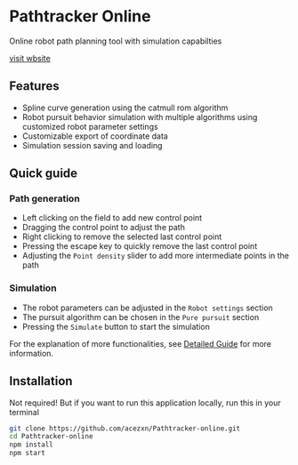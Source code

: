 # Pathtracker Online

Online robot path planning tool with simulation capabilties

[visit wbsite](https://acezxn.github.io/Pathtracker-online/)

## Features

- Spline curve generation using the catmull rom algorithm
- Robot pursuit behavior simulation with multiple algorithms using customized robot parameter settings
- Customizable export of coordinate data
- Simulation session saving and loading

## Quick guide

### Path generation

- Left clicking on the field to add new control point
- Dragging the control point to adjust the path
- Right clicking to remove the selected last control point
- Pressing the escape key to quickly remove the last control point
- Adjusting the ```Point density``` slider to add more intermediate points in the path

### Simulation

- The robot parameters can be adjusted in the ```Robot settings``` section
- The pursuit algorithm can be chosen in the ```Pure pursuit``` section
- Pressing the ```Simulate``` button to start the simulation

For the explanation of more functionalities, see [Detailed Guide](https://github.com/acezxn/Pathtracker-online/wiki/Detailed-Guide) for more information.

## Installation

Not required! But if you want to run this application locally, run this in your terminal

```bash
git clone https://github.com/acezxn/Pathtracker-online.git
cd Pathtracker-online
npm install
npm start
```
